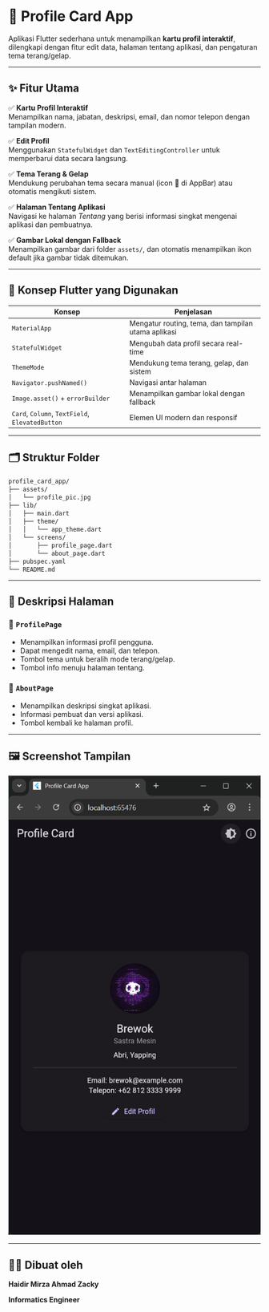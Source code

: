 # 🪪 Profile Card App

Aplikasi Flutter sederhana untuk menampilkan **kartu profil interaktif**, dilengkapi dengan fitur edit data, halaman tentang aplikasi, dan pengaturan tema terang/gelap.

---

## ✨ Fitur Utama

✅ **Kartu Profil Interaktif**  
Menampilkan nama, jabatan, deskripsi, email, dan nomor telepon dengan tampilan modern.

✅ **Edit Profil**  
Menggunakan `StatefulWidget` dan `TextEditingController` untuk memperbarui data secara langsung.

✅ **Tema Terang & Gelap**  
Mendukung perubahan tema secara manual (icon 🌙 di AppBar) atau otomatis mengikuti sistem.

✅ **Halaman Tentang Aplikasi**  
Navigasi ke halaman *Tentang* yang berisi informasi singkat mengenai aplikasi dan pembuatnya.

✅ **Gambar Lokal dengan Fallback**  
Menampilkan gambar dari folder `assets/`, dan otomatis menampilkan ikon default jika gambar tidak ditemukan.

---

## 🧠 Konsep Flutter yang Digunakan

| Konsep | Penjelasan |
|--------|-------------|
| `MaterialApp` | Mengatur routing, tema, dan tampilan utama aplikasi |
| `StatefulWidget` | Mengubah data profil secara real-time |
| `ThemeMode` | Mendukung tema terang, gelap, dan sistem |
| `Navigator.pushNamed()` | Navigasi antar halaman |
| `Image.asset()` + `errorBuilder` | Menampilkan gambar lokal dengan fallback |
| `Card`, `Column`, `TextField`, `ElevatedButton` | Elemen UI modern dan responsif |

---

## 🗂️ Struktur Folder

```
profile_card_app/
├── assets/
│   └── profile_pic.jpg
├── lib/
│   ├── main.dart
│   ├── theme/
│   │   └── app_theme.dart
│   └── screens/
│       ├── profile_page.dart
│       └── about_page.dart
├── pubspec.yaml
└── README.md
```

---

## 📱 Deskripsi Halaman

### 🔹 `ProfilePage`
- Menampilkan informasi profil pengguna.  
- Dapat mengedit nama, email, dan telepon.  
- Tombol tema untuk beralih mode terang/gelap.  
- Tombol info menuju halaman tentang.

### 🔹 `AboutPage`
- Menampilkan deskripsi singkat aplikasi.  
- Informasi pembuat dan versi aplikasi.  
- Tombol kembali ke halaman profil.

---

## 🖼️ Screenshot Tampilan
![Tampilan Website Gundam](ss.png)

---

## 👨‍💻 Dibuat oleh

**Haidir Mirza Ahmad Zacky**

**Informatics Engineer**
